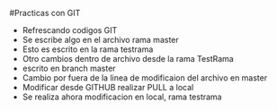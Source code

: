 #Practicas con GIT

- Refrescando codigos GIT
- Se escribe algo en el archivo rama master
- Esto es escrito en la rama testrama
- Otro cambios dentro de archivo desde la rama TestRama
- escrito en branch master
- Cambio por fuera de la linea de modificaion del archivo en master
- Modificar desde GITHUB realizar PULL a local
- Se realiza ahora modificacion en local, rama testrama
